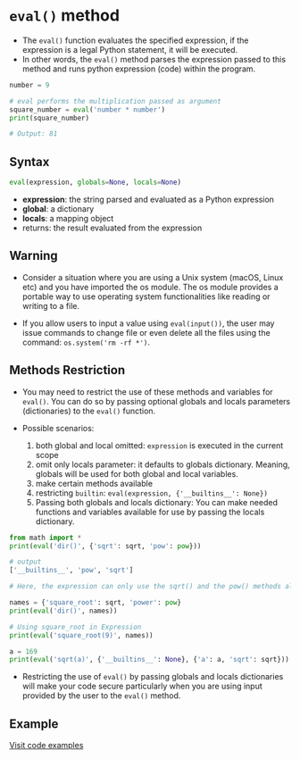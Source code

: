 # `eval()` method

- The `eval()` function evaluates the specified expression, if the expression is a legal Python statement, it will be executed.
- In other words, the `eval()` method parses the expression passed to this method and runs python expression (code) within the program.

```python
number = 9

# eval performs the multiplication passed as argument
square_number = eval('number * number')
print(square_number)

# Output: 81
```

## Syntax

```python
eval(expression, globals=None, locals=None)
```

- **expression**: the string parsed and evaluated as a Python expression
- **global**: a dictionary
- **locals**: a mapping object
- returns: the result evaluated from the expression

## Warning

- Consider a situation where you are using a Unix system (macOS, Linux etc) and you have imported the os module. The os module provides a portable way to use operating system functionalities like reading or writing to a file.

- If you allow users to input a value using `eval(input())`, the user may issue commands to change file or even delete all the files using the command: `os.system('rm -rf *')`.

## Methods Restriction

- You may need to restrict the use of these methods and variables for `eval()`. You can do so by passing optional globals and locals parameters (dictionaries) to the `eval()` function.

- Possible scenarios:

  1. both global and local omitted: `expression` is executed in the current scope
  2. omit only locals parameter: it defaults to globals dictionary. Meaning, globals will be used for both global and local variables.
  3. make certain methods available
  4. restricting `builtin`: `eval(expression, {'__builtins__': None})`
  5. Passing both globals and locals dictionary: You can make needed functions and variables available for use by passing the locals dictionary.

```python
from math import *
print(eval('dir()', {'sqrt': sqrt, 'pow': pow}))

# output
['__builtins__', 'pow', 'sqrt']

# Here, the expression can only use the sqrt() and the pow() methods along with __builtins__.

names = {'square_root': sqrt, 'power': pow}
print(eval('dir()', names))

# Using square_root in Expression
print(eval('square_root(9)', names))

a = 169
print(eval('sqrt(a)', {'__builtins__': None}, {'a': a, 'sqrt': sqrt}))
```

- Restricting the use of `eval()` by passing globals and locals dictionaries will make your code secure particularly when you are using input provided by the user to the `eval()` method.

## Example

[Visit code examples](https://github.com/flaviaouyang/python/blob/master/basics/eval-method/eval_method.py)
